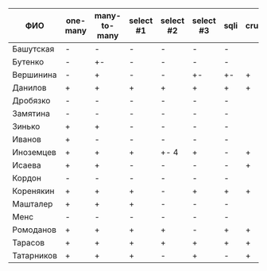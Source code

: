 | **ФИО**    | one-many | many-to-many | select #1 | select #2 | select #3 | sqli | crud | er_diagram | deploy |
|------------|----------|--------------|-----------|-----------|-----------|------|------|------------|--------|
| Башутская  | -        | -            | -         | -         | -         | -    |      |            |        |
| Бутенко    | -        | +-           | -         | -         | -         | -    |      |            |        |
| Вершинина  | -        | +            | -         | -         | +-        | +-   | +    |            |        |
| Данилов    | +        | +            | +         | +         | +         | +    | +    | +          |        |
| Дробязко   | -        | -            | -         | -         | -         | -    |      |            |        |
| Замятина   | -        | -            | -         | -         | -         | -    |      |            |        |
| Зинько     | +        | +            | -         | -         | -         | -    |      |            |        |
| Иванов     | +        | -            | -         | -         | -         | -    |      |            |        |
| Иноземцев  | +        | +            | +         | +- 4      | +         | -    | +    | +          | +      |
| Исаева     | +        | +            | -         | -         | -         | -    | +    | +          |        |
| Кордон     | -        | -            | -         | -         | -         | -    |      |            |        |
| Коренякин  | +        | +            | +         | -         | +         | +    | +    | +          |        |
| Машталер   | +        | +            | +         | -         | -         | -    |      | +          |        |
| Менс       | -        | -            | -         | -         | -         | -    |      |            |        |
| Ромоданов  | +        | +            | +         | +         | -         | +    | +    | +          | +      |
| Тарасов    | +        | +            | +         | +         | +         | +    | +    | +          | +      |
| Татарников | +        | +            | +         | -         | +         | -    | +    | +          |        |
